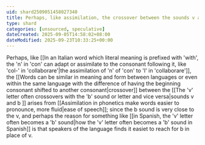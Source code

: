 ```yaml
---
uid: shard2509051458027340
title: Perhaps, like assimilation, the crossover between the sounds v and b arises from ease of speech since the b sound is very close to the v, and some speakers find it easier to reach for b in place of v.
type: shard
categories: [unsourced, speculative]
dateCreated: 2025-09-05T14:58:02+08:00
dateModified: 2025-09-23T10:33:25+00:00
---
```

Perhaps, like [[In an Italian word which literal meaning is prefixed with 'with', the 'n' in 'con' can adapt or assimilate to the consonant following it, like 'col-' in 'collaborare'|the assimilation of 'n' of 'con' to 'l' in 'collaborare']], the [[Words can be similar in meaning and form between languages or even within the same language with the difference of having the beginning consonant shifted to another consonant|crossover]] between the [[The 'v' letter often crossovers with the 'b' sound or letter and vice versa|sounds v and b ]] arises from [[Assimilation in phonetics make words easier to pronounce, more fluid|ease of speech]]; since the b sound is very close to the v, and perhaps the reason for something like [[in Spanish, the 'v' letter often becomes a 'b' sound|how the 'v' letter often becomes a 'b' sound in Spanish]] is that speakers of the language finds it easiet to reach for b in place of v.
